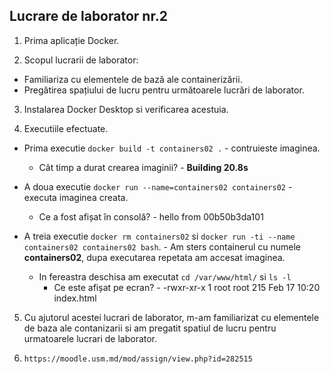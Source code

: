 ## Lucrare de laborator nr.2

1. Prima aplicație Docker.

2. Scopul lucrarii de laborator:
+ Familiariza cu elementele de bază ale containerizării.
+ Pregătirea spațiului de lucru pentru următoarele lucrări de laborator.

3. Instalarea Docker Desktop si verificarea acestuia.

4. Executiile efectuate.
- Prima executie `docker build -t containers02 .` - contruieste imaginea.
  - Cât timp a durat crearea imaginii? - **Building 20.8s**

- A doua executie `docker run --name=containers02 containers02` - executa imaginea creata.
  - Ce a fost afișat în consolă? - hello from 00b50b3da101

- A treia executie `docker rm containers02` si `docker run -ti --name containers02 containers02 bash`. - Am sters containerul cu numele **containers02**, dupa executarea repetata am accesat imaginea.
  - In fereastra deschisa am executat `cd /var/www/html/` si `ls -l`
    - Ce este afișat pe ecran? - -rwxr-xr-x 1 root root 215 Feb 17 10:20 index.html

5. Cu ajutorul acestei lucrari de laborator, m-am familiarizat cu elementele de baza ale contanizarii si am pregatit spatiul de lucru pentru urmatoarele lucrari de laborator.

6. `https://moodle.usm.md/mod/assign/view.php?id=282515`
